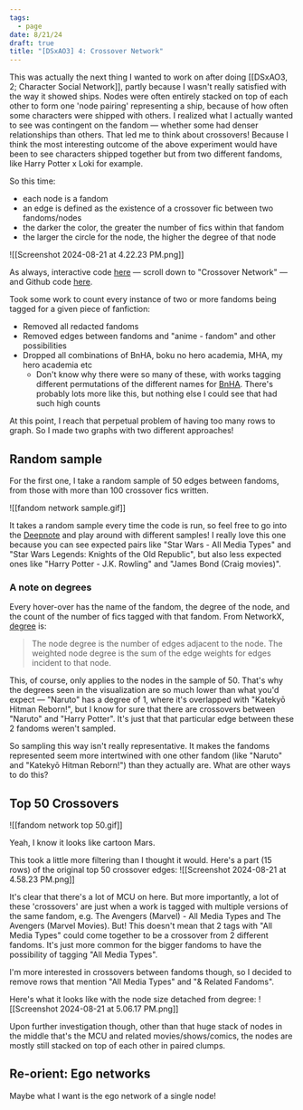 ```yaml
---
tags:
  - page
date: 8/21/24
draft: true
title: "[DSxAO3] 4: Crossover Network"
---
```

This was actually the next thing I wanted to work on after doing [[DSxAO3, 2; Character Social Network]], partly because I wasn't really satisfied with the way it showed ships. Nodes were often entirely stacked on top of each other to form one 'node pairing' representing a ship, because of how often some characters were shipped with others. I realized what I actually wanted to see was contingent on the fandom — whether some had denser relationships than others. That led me to think about crossovers! Because I think the most interesting outcome of the above experiment would have been to see characters shipped together but from two different fandoms, like Harry Potter x Loki for example.

So this time:
* each node is a fandom
* an edge is defined as the existence of a crossover fic between two fandoms/nodes
* the darker the color, the greater the number of fics within that fandom
* the larger the circle for the node, the higher the degree of that node

![[Screenshot 2024-08-21 at 4.22.23 PM.png]]

As always, interactive code [here](https://deepnote.com/workspace/ao3-cdb24469-2834-4827-96fb-17793ac7554f/project/AO3-x-NetworkX-ebe988dc-072f-4e99-a43e-95707726522c/notebook/AO3%3A%20networkx-03b703c2181e4ca8b2f0c873f2ca863f) — scroll down to "Crossover Network" — and Github code [here](https://github.com/joelleneyap/fandomstudies/blob/main/fandom_networkx.ipynb). 

Took some work to count every instance of two or more fandoms being tagged for a given piece of fanfiction:
* Removed all redacted fandoms
* Removed edges between fandoms and "anime - fandom" and other possibilities
* Dropped all combinations of BnHA, boku no hero academia, MHA, my hero academia etc
	* Don't know why there were so many of these, with works tagging different permutations of the different names for [BnHA](https://myheroacademia.fandom.com/wiki/My_Hero_Academia_Wiki). There's probably lots more like this, but nothing else I could see that had such high counts

At this point, I reach that perpetual problem of having too many rows to graph. So I made two graphs with two different approaches!

## Random sample
For the first one, I take a random sample of 50 edges between fandoms, from those with more than 100 crossover fics written.

![[fandom network sample.gif]]

It takes a random sample every time the code is run, so feel free to go into the [Deepnote](https://deepnote.com/workspace/ao3-cdb24469-2834-4827-96fb-17793ac7554f/project/AO3-x-NetworkX-ebe988dc-072f-4e99-a43e-95707726522c/notebook/AO3%3A%20networkx-03b703c2181e4ca8b2f0c873f2ca863f) and play around with different samples! I really love this one because you can see expected pairs like "Star Wars - All Media Types" and "Star Wars Legends: Knights of the Old Republic", but also less expected ones like "Harry Potter - J.K. Rowling" and "James Bond (Craig movies)". 

### A note on degrees
Every hover-over has the name of the fandom, the degree of the node, and the count of the number of fics tagged with that fandom. From NetworkX, [degree](https://networkx.org/documentation/stable/reference/classes/generated/networkx.Graph.degree.html) is: 
> The node degree is the number of edges adjacent to the node. The weighted node degree is the sum of the edge weights for edges incident to that node.

This, of course, only applies to the nodes in the sample of 50. That's why the degrees seen in the visualization are so much lower than what you'd expect — "Naruto" has a degree of 1, where it's overlapped with "Katekyō Hitman Reborn!", but I know for sure that there are crossovers between "Naruto" and "Harry Potter". It's just that that particular edge between these 2 fandoms weren't sampled. 

So sampling this way isn't really representative. It makes the fandoms represented seem more intertwined with one other fandom (like "Naruto" and "Katekyō Hitman Reborn!") than they actually are. What are other ways to do this?

## Top 50 Crossovers
![[fandom network top 50.gif]]

Yeah, I know it looks like cartoon Mars.

This took a little more filtering than I thought it would. Here's a part (15 rows) of the original top 50 crossover edges:
![[Screenshot 2024-08-21 at 4.58.23 PM.png]]

It's clear that there's a lot of MCU on here. But more importantly, a lot of these 'crossovers' are just when a work is tagged with multiple versions of the same fandom, e.g. The Avengers (Marvel) - All Media Types and The Avengers (Marvel Movies). But! This doesn't mean that 2 tags with "All Media Types" could come together to be a crossover from 2 different fandoms. It's just more common for the bigger fandoms to have the possibility of tagging "All Media Types". 

I'm more interested in crossovers between fandoms though, so I decided to remove rows that mention "All Media Types" and "& Related Fandoms".

Here's what it looks like with the node size detached from degree: 
![[Screenshot 2024-08-21 at 5.06.17 PM.png]]

Upon further investigation though, other than that huge stack of nodes in the middle that's the MCU and related movies/shows/comics, the nodes are mostly still stacked on top of each other in paired clumps. 

## Re-orient: Ego networks
Maybe what I want is the ego network of a single node!